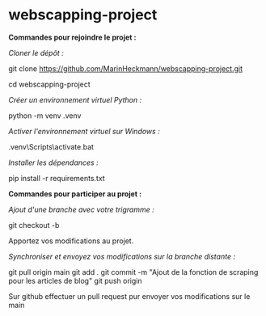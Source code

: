 ﻿# webscapping-project

**Commandes pour rejoindre le projet :**

*Cloner le dépôt :*

git clone https://github.com/MarinHeckmann/webscapping-project.git

cd webscapping-project

*Créer un environnement virtuel Python :*

python -m venv .venv

*Activer l'environnement virtuel sur Windows :*

.venv\Scripts\activate.bat

*Installer les dépendances :*

pip install -r requirements.txt

**Commandes pour participer au projet :**

*Ajout d'une branche avec votre trigramme :*

git checkout -b <nom-de-la-branche>

Apportez vos modifications au projet.

*Synchroniser et envoyez vos modifications sur la branche distante :*

git pull origin main
git add .
git commit -m "Ajout de la fonction de scraping pour les articles de blog"
git push origin <nom-de-la-branche>

Sur github effectuer un pull request pur envoyer vos modifications sur le main
